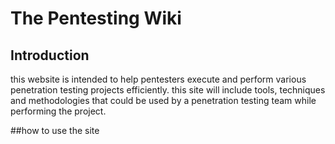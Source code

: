 # The Pentesting Wiki


## Introduction

this website is intended to help pentesters execute and perform various penetration testing projects efficiently. this site will include tools, techniques and methodologies that could be used by a penetration testing team while performing the project. 


##how to use the site

